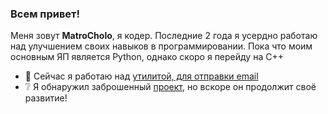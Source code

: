 ### Всем привет!

Меня зовут **MatroCholo**, я кодер.
Последние 2 года я усердно работаю над улучшением своих навыков в программировании. Пока что моим основным ЯП является Python, однако скоро я перейду на C++

- 🔭 Сейчас я работаю над [утилитой, для отправки email](https://github.com/MatroCholo/email-sender)
- ❔ Я обнаружил заброшенный [проект](https://github.com/vsantiago113/PyInstallerGUI), но вскоре он продолжит своё развитие! 
